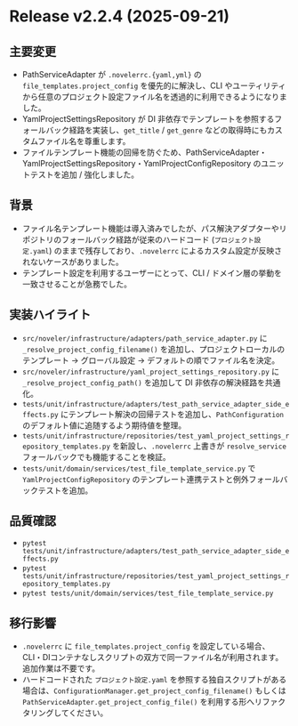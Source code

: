 # Release v2.2.4 (2025-09-21)

## 主要変更
- PathServiceAdapter が `.novelerrc.{yaml,yml}` の `file_templates.project_config` を優先的に解決し、CLI やユーティリティから任意のプロジェクト設定ファイル名を透過的に利用できるようになりました。
- YamlProjectSettingsRepository が DI 非依存でテンプレートを参照するフォールバック経路を実装し、`get_title` / `get_genre` などの取得時にもカスタムファイル名を尊重します。
- ファイルテンプレート機能の回帰を防ぐため、PathServiceAdapter・YamlProjectSettingsRepository・YamlProjectConfigRepository のユニットテストを追加 / 強化しました。

## 背景
- ファイル名テンプレート機能は導入済みでしたが、パス解決アダプターやリポジトリのフォールバック経路が従来のハードコード (`プロジェクト設定.yaml`) のままで残存しており、`.novelerrc` によるカスタム設定が反映されないケースがありました。
- テンプレート設定を利用するユーザーにとって、CLI / ドメイン層の挙動を一致させることが急務でした。

## 実装ハイライト
- `src/noveler/infrastructure/adapters/path_service_adapter.py` に `_resolve_project_config_filename()` を追加し、プロジェクトローカルのテンプレート → グローバル設定 → デフォルトの順でファイル名を決定。
- `src/noveler/infrastructure/yaml_project_settings_repository.py` に `_resolve_project_config_path()` を追加して DI 非依存の解決経路を共通化。
- `tests/unit/infrastructure/adapters/test_path_service_adapter_side_effects.py` にテンプレート解決の回帰テストを追加し、`PathConfiguration` のデフォルト値に追随するよう期待値を整理。
- `tests/unit/infrastructure/repositories/test_yaml_project_settings_repository_templates.py` を新設し、`.novelerrc` 上書きが `resolve_service` フォールバックでも機能することを検証。
- `tests/unit/domain/services/test_file_template_service.py` で `YamlProjectConfigRepository` のテンプレート連携テストと例外フォールバックテストを追加。

## 品質確認
- `pytest tests/unit/infrastructure/adapters/test_path_service_adapter_side_effects.py`
- `pytest tests/unit/infrastructure/repositories/test_yaml_project_settings_repository_templates.py`
- `pytest tests/unit/domain/services/test_file_template_service.py`

## 移行影響
- `.novelerrc` に `file_templates.project_config` を設定している場合、CLI・DIコンテナなしスクリプトの双方で同一ファイル名が利用されます。追加作業は不要です。
- ハードコードされた `プロジェクト設定.yaml` を参照する独自スクリプトがある場合は、`ConfigurationManager.get_project_config_filename()` もしくは `PathServiceAdapter.get_project_config_file()` を利用する形へリファクタリングしてください。
